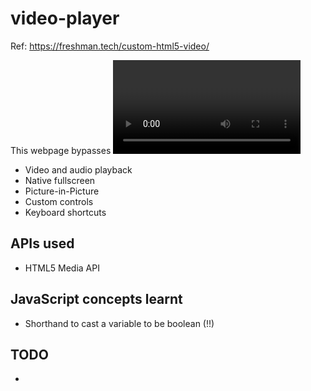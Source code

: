 # video-player

Ref: https://freshman.tech/custom-html5-video/

This webpage bypasses <video> tag in HTML to play videos, as each browser implements the video playing functionalities
differently and user may not have a consistent experience through browsers. Hence, this play is a customised interface 
using HTML5. The following will be the features of the video player:
* Video and audio playback
* Native fullscreen
* Picture-in-Picture
* Custom controls
* Keyboard shortcuts


## APIs used
* HTML5 Media API

## JavaScript concepts learnt
* Shorthand to cast a variable to be boolean (!!)

## TODO
* 
